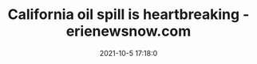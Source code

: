 ---
"title": "California oil spill is heartbreaking - erienewsnow.com"
"date": "2021-10-5 17:18:0"
"feed_name": "GOOGLENEWSDRILLING"
"feed_website": "https://news.google.com/search?q=drilling%2Bincident&hl=en-US&gl=US&ceid=US:en"
"feed_rss": "https://news.google.com/rss/search?q=drilling%2Bincident&hl=en-US&gl=US&ceid=US:en"
"link": "https://www.erienewsnow.com/story/44895126/california-oil-spill-is-heartbreaking"
"source": "{'href': 'https://www.erienewsnow.com', 'title': 'erienewsnow.com'}"
"file": "_posts/2021-1-1-db1b2ac291bba6723906f9613c8618c46d747278.md"
"accident": "1"
"drilling": "1"
"dead": "0"
"injured": "0"
"arrested": "0"
"place": "unknown place"
"where": "unknown site"
"causes": "unknown"
"place_uri": "unknown place"
---